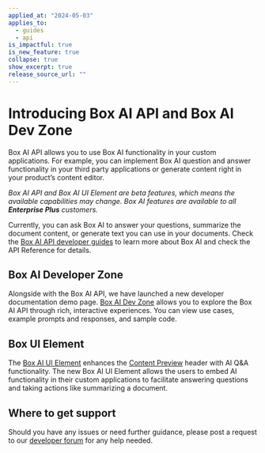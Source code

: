```yaml
---
applied_at: "2024-05-03"
applies_to:
  - guides
  - api
is_impactful: true
is_new_feature: true
collapse: true
show_excerpt: true
release_source_url: ""
---
```


# Introducing Box AI API and Box AI Dev Zone

Box AI API allows you to use Box AI functionality in your custom applications. For example, you can implement Box AI question and answer functionality in your third party applications or generate content right in your product’s content editor.

*Box AI API and Box AI UI Element are beta features, which means the available capabilities may change.
Box AI features are available to all **Enterprise Plus** customers.*

<!-- more -->

Currently, you can ask Box AI to answer your questions, summarize the document content, or generate text you can use in your documents.
Check the [Box AI API developer guides][1] to learn more about Box AI and check the API Reference for details.

## Box AI Developer Zone

Alongside with the Box AI API, we have launched a new developer documentation demo page. [Box AI Dev Zone][2] allows you to explore the Box AI API through rich, interactive experiences. You can view use cases, example prompts and responses, and sample code.

## Box UI Element

The [Box AI UI Element][3] enhances the [Content Preview][4] header with AI Q&A functionality. 
The new Box AI UI Element allows the users to embed AI functionality in their custom applications to facilitate answering questions and taking actions like summarizing a document.

## Where to get support

Should you have any issues or need further guidance, please post a request to our [developer forum][5] for any help needed.

[1]: https://staging.developer.box.com/guides/box-ai
[2]: https://developer.box.com/ai-dev-zone
[3]: g://embed/ui-elements/preview#box-ai-ui-element
[4]: g://embed/ui-elements/preview
[5]: https://forum.box.com/
